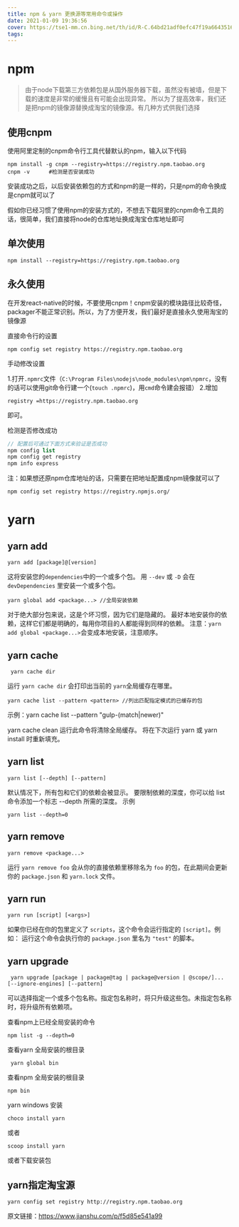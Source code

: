 ```yaml
---
title: npm & yarn 更换源等常用命令或操作
date: 2021-01-09 19:36:56
cover: https://tse1-mm.cn.bing.net/th/id/R-C.64bd21adf0efc47f19a6643516a23426?rik=jTLv1u0Nv3PDHw&riu=http%3a%2f%2fcaibaojian.com%2fnpm%2fimages%2fnpm-lg.jpg&ehk=pNpGBD00BfqHHnZcNTGF2sLMrnJ0vh%2ftidWPrS%2bxEv0%3d&risl=&pid=ImgRaw&r=0
tags:
---
```


# npm

> 由于node下载第三方依赖包是从国外服务器下载，虽然没有被墙，但是下载的速度是非常的缓慢且有可能会出现异常。
> 所以为了提高效率，我们还是把npm的镜像源替换成淘宝的镜像源。有几种方式供我们选择

## 使用cnpm

使用阿里定制的cnpm命令行工具代替默认的npm，输入以下代码

```shell
npm install -g cnpm --registry=https://registry.npm.taobao.org 
cnpm -v      #检测是否安装成功
```

安装成功之后，以后安装依赖包的方式和npm的是一样的，只是npm的命令换成是cnpm就可以了

假如你已经习惯了使用npm的安装方式的，不想去下载阿里的cnpm命令工具的话，很简单，我们直接将node的仓库地址换成淘宝仓库地址即可

## 单次使用

```shell
npm install --registry=https://registry.npm.taobao.org
```

## 永久使用

在开发react-native的时候，不要使用cnpm！cnpm安装的模块路径比较奇怪，packager不能正常识别。所以，为了方便开发，我们最好是直接永久使用淘宝的镜像源

直接命令行的设置

```shell
npm config set registry https://registry.npm.taobao.org
```

手动修改设置

1.打开`.npmrc`文件（`C:\Program Files\nodejs\node_modules\npm\npmrc`，没有的话可以使用git命令行建一个(`touch .npmrc`)，用`cmd`命令建会报错）
2.增加 

```
registry =https://registry.npm.taobao.org
```

即可。

检测是否修改成功

```php
// 配置后可通过下面方式来验证是否成功
npm config list
npm config get registry
npm info express
```

注：如果想还原npm仓库地址的话，只需要在把地址配置成npm镜像就可以了

```shell
npm config set registry https://registry.npmjs.org/
```
# yarn

## yarn add

```shell
yarn add [package]@[version]
```

 这将安装您的`dependencies`中的一个或多个包。
 用 `--dev` 或 `-D` 会在 `devDependencies` 里安装一个或多个包。

```
yarn global add <package...> //全局安装依赖
```

 对于绝大部分包来说，这是个坏习惯，因为它们是隐藏的。 最好本地安装你的依赖，这样它们都是明确的，每用你项目的人都能得到同样的依赖。
 注意：`yarn add global <package...>`会变成本地安装，注意顺序。

##  yarn cache

```
 yarn cache dir
```

 运行 `yarn cache dir` 会打印出当前的 `yarn`全局缓存在哪里。

```
yarn cache list --pattern <pattern> //列出匹配指定模式的已缓存的包
```

 示例：yarn cache list --pattern "gulp-(match|newer)"

yarn cache clean
 运行此命令将清除全局缓存。 将在下次运行 yarn 或 yarn install 时重新填充。

## yarn list

```
yarn list [--depth] [--pattern]
```

 默认情况下，所有包和它们的依赖会被显示。 要限制依赖的深度，你可以给 list 命令添加一个标志 --depth 所需的深度。
 示例

```
yarn list --depth=0
```

## yarn remove

```
yarn remove <package...>
```

 运行 `yarn remove foo` 会从你的直接依赖里移除名为 `foo` 的包，在此期间会更新你的 `package.json` 和 `yarn.lock` 文件。

## yarn run

```
yarn run [script] [<args>]
```

 如果你已经在你的包里定义了 `scripts`，这个命令会运行指定的 `[script]`。例如：
 运行这个命令会执行你的 `package.json` 里名为 `"test"` 的脚本。

## yarn upgrade

```
 yarn upgrade [package | package@tag | package@version | @scope/]... [--ignore-engines] [--pattern]
```

 可以选择指定一个或多个包名称。指定包名称时，将只升级这些包。未指定包名称时，将升级所有依赖项。

查看npm上已经全局安装的命令

```
npm list -g --depth=0
```

查看yarn 全局安装的根目录

```
 yarn global bin
```


 查看npm 全局安装的根目录

```
npm bin
```

yarn windows 安装

```
choco install yarn
```

 或者 

```
scoop install yarn
```

 或者下载安装包

## yarn指定淘宝源 

```
yarn config set registry http://registry.npm.taobao.org
```


原文链接：https://www.jianshu.com/p/f5d85e541a99
